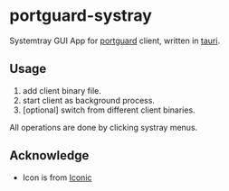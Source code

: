 # portguard-systray

Systemtray GUI App for [portguard](https://github.com/wlh320/portguard) client, written in [tauri](https://tauri.studio).

## Usage

1. add client binary file.
2. start client as background process.
3. \[optional\] switch from different client binaries.

All operations are done by clicking systray menus.


## Acknowledge

- Icon is from [Iconic](https://useiconic.com/open)
